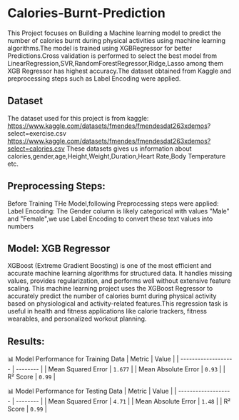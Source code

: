 # Calories-Burnt-Prediction
This Project focuses on Building a Machine learning model to predict the number of calories burnt during physical activities using machine learning algorithms.The model is trained using XGBRegressor for better Predictions.Cross validation is performed to select the best model from LinearRegression,SVR,RandomForestRegressor,Ridge,Lasso among them XGB Regressor has highest accuracy.The dataset obtained from Kaggle and preprocessing steps such as Label Encoding were applied.
## Dataset
The dataset used for this project is from kaggle: https://www.kaggle.com/datasets/fmendes/fmendesdat263xdemos? select=exercise.csv
https://www.kaggle.com/datasets/fmendes/fmendesdat263xdemos?select=calories.csv 
These  datasets gives us information about calories,gender,age,Height,Weight,Duration,Heart Rate,Body Temperature etc.
## Preprocessing Steps:
Before Training THe Model,following Preprocessing steps were applied:
Label Encoding: The Gender column is likely categorical with values "Male" and "Female",we use Label Encoding to convert these text values into numbers
## Model: XGB Regressor
XGBoost (Extreme Gradient Boosting) is one of the most efficient and accurate machine learning algorithms for structured data. It handles missing values, provides regularization, and performs well without extensive feature scaling.
This machine learning project uses the XGBoost Regressor to accurately predict the number of calories burnt during physical activity based on physiological and activity-related features.This regression task is useful in health and fitness applications like calorie trackers, fitness wearables, and personalized workout planning.
## Results:
📊 Model Performance for Training Data
| Metric              | Value    |
| ------------------- | -------- |
| Mean Squared Error  | `1.677` |
| Mean Absolute Error | `0.93`   |
| R² Score            | `0.99`   |

📊 Model Performance for Testing Data
| Metric              | Value    |
| ------------------- | -------- |
| Mean Squared Error  | `4.71` |
| Mean Absolute Error | `1.48`   |
| R² Score            | `0.99`   |

